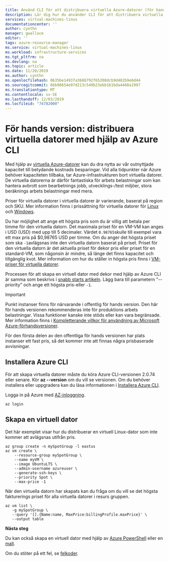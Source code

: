 ```yaml
---
title: Använd CLI för att distribuera virtuella Azure-datorer (för hands version)
description: Lär dig hur du använder CLI för att distribuera virtuella Azure-datorer för att spara kostnader.
services: virtual-machines-linux
documentationcenter: ''
author: cynthn
manager: gwallace
editor: ''
tags: azure-resource-manager
ms.service: virtual-machines-linux
ms.workload: infrastructure-services
ms.tgt_pltfrm: na
ms.devlang: na
ms.topic: article
ms.date: 11/20/2019
ms.author: cynthn
ms.openlocfilehash: 0635be14937a3688792f65208dcb9d482b9e6d44
ms.sourcegitcommit: 6bb98654e97d213c549b23ebb161bda4468a1997
ms.translationtype: MT
ms.contentlocale: sv-SE
ms.lasthandoff: 12/03/2019
ms.locfileid: "74782000"
---
```

# <a name="preview-deploy-spot-vms-using-the-azure-cli"></a>För hands version: distribuera virtuella datorer med hjälp av Azure CLI

Med hjälp av [virtuella Azure-datorer](spot-vms.md) kan du dra nytta av vår outnyttjade kapacitet till betydande kostnads besparingar. Vid alla tidpunkter när Azure behöver kapaciteten tillbaka, tar Azure-infrastrukturen bort virtuella datorer. De virtuella datorerna är därför fantastiska för arbets belastningar som kan hantera avbrott som bearbetnings jobb, utvecklings-/test miljöer, stora beräknings arbets belastningar med mera.

Priser för virtuella datorer i virtuella datorer är varierande, baserat på region och SKU. Mer information finns i prissättning för virtuella datorer för [Linux](https://azure.microsoft.com/pricing/details/virtual-machines/linux/) och [Windows](https://azure.microsoft.com/pricing/details/virtual-machines/windows/). 

Du har möjlighet att ange ett högsta pris som du är villig att betala per timme för den virtuella datorn. Det maximala priset för en VM-VM kan anges i USD (USD) med upp till 5 decimaler. Värdet `0.98765`skulle till exempel vara ett max pris på $0,98765 USD per timme. Om du anger det högsta priset som ska `-1`avlägsnas inte den virtuella datorn baserat på priset. Priset för den virtuella datorn är det aktuella priset för dekor pris eller priset för en standard-VM, som någonsin är mindre, så länge det finns kapacitet och tillgänglig kvot. Mer information om hur du ställer in högsta pris finns i [VM-priser för virtuella datorer](spot-vms.md#pricing).

Processen för att skapa en virtuell dator med dekor med hjälp av Azure CLI är samma som beskrivs i [snabb starts artikeln](/azure/virtual-machines/linux/quick-create-cli). Lägg bara till parametern "--priority" och ange ett högsta pris-eller `-1`.

> [!IMPORTANT]
> Punkt instanser finns för närvarande i offentlig för hands version.
> Den här för hands versionen rekommenderas inte för produktions arbets belastningar. Vissa funktioner kanske inte stöds eller kan vara begränsade. Mer information finns i [Kompletterande villkor för användning av Microsoft Azure-förhandsversioner](https://azure.microsoft.com/support/legal/preview-supplemental-terms/).
>
> För den första delen av den offentliga för hands versionen har plats instanser ett fast pris, så det kommer inte att finnas några prisbaserade avvisningar.


## <a name="install-azure-cli"></a>Installera Azure CLI

För att skapa virtuella datorer måste du köra Azure CLI-versionen 2.0.74 eller senare. Kör **az --version** om du vill se versionen. Om du behöver installera eller uppgradera kan du läsa informationen i [Installera Azure CLI](/cli/azure/install-azure-cli). 

Logga in på Azure med [AZ-inloggning](/cli/azure/reference-index#az-login).

```azurecli
az login
```

## <a name="create-a-spot-vm"></a>Skapa en virtuell dator

Det här exemplet visar hur du distribuerar en virtuell Linux-dator som inte kommer att avlägsnas utifrån pris. 

```azurecli
az group create -n mySpotGroup -l eastus
az vm create \
    --resource-group mySpotGroup \
    --name myVM \
    --image UbuntuLTS \
    --admin-username azureuser \
    --generate-ssh-keys \
    --priority Spot \
    --max-price -1
```

När den virtuella datorn har skapats kan du fråga om du vill se det högsta fakturerings priset för alla virtuella datorer i resurs gruppen.

```azurecli
az vm list \
   -g mySpotGroup \
   --query '[].{Name:name, MaxPrice:billingProfile.maxPrice}' \
   --output table
```

**Nästa steg**

Du kan också skapa en virtuell dator med hjälp av [Azure PowerShell](../windows/spot-powershell.md) eller en [mall](spot-template.md).

Om du stöter på ett fel, se [felkoder](../error-codes-spot.md?toc=%2fazure%2fvirtual-machines%2flinux%2ftoc.json).
